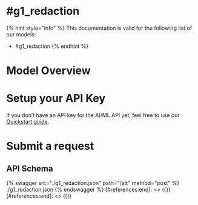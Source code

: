 [#references:start]: <> ({ "template": "openapi" })
[#references:start]: <> ({ "template": "openapi" })
# #g1_redaction

{% hint style="info" %}
This documentation is valid for the following list of our models:
* #g1_redaction
{% endhint %}

# Model Overview


# Setup your API Key
If you don’t have an API key for the AI/ML API yet, feel free to use our [Quickstart guide](https://docs.aimlapi.com/quickstart/setting-up).

# Submit a request
## API Schema
{% swagger src="./g1_redaction.json" path="/stt" method="post" %}
./g1_redaction.json
{% endswagger %}
[#references:end]: <> ({})
[#references:end]: <> ({})